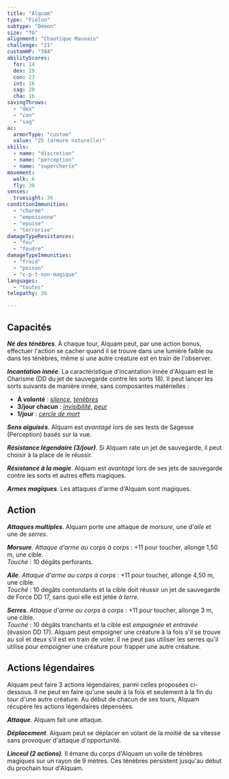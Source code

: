 ```yaml
---
title: "Alquam"
type: "Fiélon"
subtype: "Démon"
size: "TG"
alignment: "Chaotique Mauvais"
challenge: "21"
customHP: "384"
abilityScores:
  for: 14
  dex: 19
  con: 23
  int: 16
  sag: 20
  cha: 16
savingThrows:
  - "dex"
  - "con"
  - "sag"
ac:
  armorType: "custom"
  value: "25 (armure naturelle)"
skills:
  - name: "discretion"
  - name: "perception"
  - name: "supercherie"
movement:
  walk: 6
  fly: 30
senses:
  truesight: 36
conditionImmunities:
  - "charme"
  - "empoisonne"
  - "epuise"
  - "terrorise"
damageTypeResistances:
  - "feu"
  - "foudre"
damageTypeImmunities:
  - "froid"
  - "poison"
  - "c-p-t-non-magique"
languages:
  - "toutes"
telepathy: 36

---
```

## Capacités
_**Né des ténèbres**_. À chaque tour, Alquam peut, par une action bonus, effectuer l'action se cacher quand il se trouve dans une lumière faible ou dans les ténèbres, même si une autre créature est en train de l'observer.

_**Incantation innée**_. La caractéristique d'incantation innée d'Alquam est le Charisme (DD du jet de sauvegarde contre les sorts 18). Il peut lancer les sorts suivants de manière innée, sans composantes matérielles :
* **À volonté** : [_silence_](/grimoire/silence/), [_ténèbres_](/grimoire/tenebres/)
* **3/jour chacun** : [_invisibilité_](/grimoire/invisibilite/), [_peur_](/grimoire/peur/)
* **1/jour** : [_cercle de mort_](/grimoire/cercle-de-mort/)

_**Sens aiguisés**_. Alquam est _avantagé_ lors de ses tests de Sagesse (Perception) basés sur la vue.

_**Résistance légendaire (3/jour)**_. Si Alquam rate un jet de sauvegarde, il peut choisir à la place de le réussir.

_**Résistance à la magie**_. Alquam est _avantagé_ lors de ses jets de sauvegarde contre les sorts et autres effets magiques.

_**Armes magiques**_. Les attaques d'arme d'Alquam sont magiques.

## Action
_**Attaques multiples**_. Alquam porte une attaque de _morsure_, une d'_aile_ et une de _serres_.

_**Morsure**_. _Attaque d'arme au corps à corps_ : +11 pour toucher, allonge 1,50 m, une cible.  
_Touché_ : 10 dégâts perforants.

_**Aile**_. _Attaque d'arme au corps à corps_ : +11 pour toucher, allonge 4,50 m, une cible.  
_Touché_ : 10 dégâts contondants et la cible doit réussir un jet de sauvegarde de Force DD 17, sans quoi elle est jetée _à terre_.

_**Serres**_. _Attaque d'arme au corps à corps_ : +11 pour toucher, allonge 3 m, une cible.  
_Touché_ : 10 dégâts tranchants et la cible est _empoignée_ et _entravée_ (évasion DD 17). Alquam peut empoigner une créature à la fois s'il se trouve au sol et deux s'il est en train de voler. Il ne peut pas utiliser les serres qu'il utilise pour empoigner une créature pour frapper une autre créature.

## Actions légendaires
Alquam peut faire 3 actions légendaires, parmi celles proposées ci-dessous. Il ne peut en faire qu'une seule à la fois et seulement à la fin du tour d'une autre créature. Au début de chacun de ses tours, Alquam récupère les actions légendaires dépensées.

_**Attaque**_. Alquam fait une attaque.

_**Déplacement**_. Alquam peut se déplacer en volant de la moitié de sa vitesse sans provoquer d'attaque d'opportunité.

_**Linceul (2 actions)**_. Il émane du corps d'Alquam un voile de ténèbres magiques sur un rayon de 9 mètres. Ces ténèbres persistent jusqu'au début du prochain tour d'Alquam.
